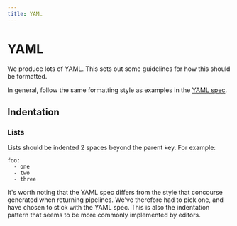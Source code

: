 ```yaml
---
title: YAML
---
```


# YAML

We produce lots of YAML. This sets out some guidelines for how this should be
formatted.

In general, follow the same formatting style as examples in the [YAML spec]().

[YAML spec]: http://yaml.org/spec/1.2/spec.html

## Indentation

### Lists

Lists should be indented 2 spaces beyond the parent key. For example:

```
foo:
  - one
  - two
  - three
```

It's worth noting that the YAML spec differs from the style that concourse
generated when returning pipelines. We've therefore had to pick one, and have
chosen to stick with the YAML spec. This is also the indentation pattern that
seems to be more commonly implemented by editors.
